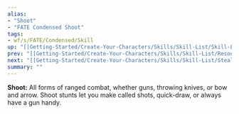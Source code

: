 ```yaml
---
alias:
- "Shoot"
- "FATE Condensed Shoot"
tags:
- wf/s/FATE/Condensed/Skill
up: "[[Getting-Started/Create-Your-Characters/Skills/Skill-List/Skill-List]]"
prev: "[[Getting-Started/Create-Your-Characters/Skills/Skill-List/Resources]]"
next: "[[Getting-Started/Create-Your-Characters/Skills/Skill-List/Stealth]]"
summary: ""
---
```

**Shoot:** All forms of ranged combat, whether guns, throwing knives, or bow and arrow. Shoot stunts let you make called shots, quick-draw, or always have a gun handy.